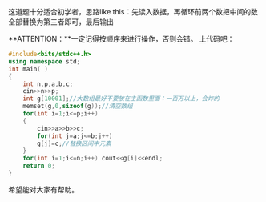 这道题十分适合初学者，思路like this：先读入数据，再循环前两个数把中间的数全部替换为第三者即可，最后输出

**ATTENTION：**一定记得按顺序来进行操作，否则会错。
上代码吧：
```cpp
#include<bits/stdc++.h>
using namespace std;
int main( )
{
	int n,p,a,b,c;
	cin>>n>>p;
	int g[10001];//大数组最好不要放在主函数里面：一百万以上，会炸的
	memset(g,0,sizeof(g));//清空数组
	for(int i=1;i<=p;i++)
	{
		cin>>a>>b>>c;
		for(int j=a;j<=b;j++)
		g[j]=c;//替换区间中元素
	}
	for(int i=1;i<=n;i++) cout<<g[i]<<endl;
	return 0;
}
```
希望能对大家有帮助。